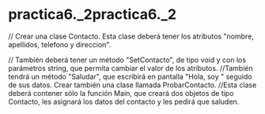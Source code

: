 # practica6._2practica6._2

// Crear una clase Contacto. Esta clase deberá tener los atributos "nombre, apellidos, telefono y direccion". 

// También deberá tener un método "SetContacto", de tipo void y con los parámetros string, que permita cambiar el valor de los atributos. 
//También tendrá un método "Saludar", que escribirá en pantalla "Hola, soy " seguido de sus datos. Crear también una clase llamada ProbarContacto. 
//Esta clase deberá contener sólo la función Main, que creará dos objetos de tipo Contacto, les asignará los datos del contacto y les pedirá que saluden.
